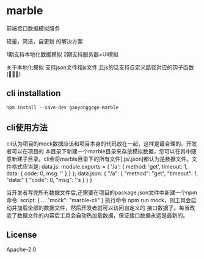 # marble
前端接口数据模拟服务

轻量，简洁，自更新 的解决方案

1期支持本地化数据模拟
2期支持服务器+UI模拟

关于本地化模拟
支持json文件和js文件,且js的话支持自定义路径对应的钩子函数(👏👏👏)

## cli installation

```
npm install --save-dev gaoyonggege-marble

```

## cli使用方法
cli认为项目的mock数据应该和项目本身的代码放在一起，这样是最合理的。开发者可以在项目的
本目录下新建一个marble目录来存放模拟数据，您可以在其中随意新建子目录。cli会将marble目录下的所有文件[.js/.json]都认为是数据文件。文件格式应当是:
    data.js:
        module.exports = {
            '/a': {
                method: 'get',
                timeout: 1,
                data: {
                    code: 0,
                    msg: ''
                }
            }
        };
    data.json: 
        {
            "/a": {
                "method": "get",
                "timeout": 1,
                "data:" {
                    "code": 0,
                    "msg": ''s
                }
            }
        }  

当开发者写完所有数据文件后,还需要在项目的package.json文件中新建一个npm命令:
    script: {
        ...
        "mock": "marble-cli"
    }
执行命令 npm run mock，则工具会启动并加载全部的数据文件，然后开发者就可以访问自定义的
接口数据了。每当改变了数据文件的内容后工具会自动热加载数据，保证接口数据永远是最新的。          


## License

Apache-2.0
